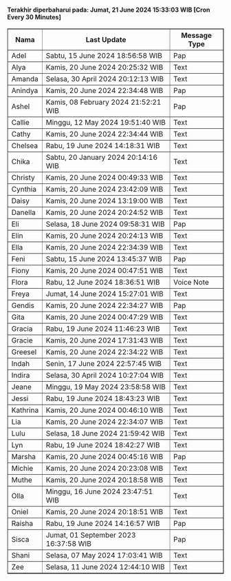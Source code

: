 #### Terakhir diperbaharui pada: Jumat, 21 June 2024 15:33:03 WIB [Cron Every 30 Minutes]

<table border='1'><tr><th>Nama</th><th>Last Update</th><th>Message Type</th></tr><tr><td>Adel</td><td>Sabtu, 15 June 2024 18:56:58 WIB</td><td>Pap</td></tr><tr><td>Alya</td><td>Kamis, 20 June 2024 20:25:32 WIB</td><td>Text</td></tr><tr><td>Amanda</td><td>Selasa, 30 April 2024 20:12:13 WIB</td><td>Text</td></tr><tr><td>Anindya</td><td>Kamis, 20 June 2024 22:34:48 WIB</td><td>Pap</td></tr><tr><td>Ashel</td><td>Kamis, 08 February 2024 21:52:21 WIB</td><td>Pap</td></tr><tr><td>Callie</td><td>Minggu, 12 May 2024 19:51:40 WIB</td><td>Text</td></tr><tr><td>Cathy</td><td>Kamis, 20 June 2024 22:34:44 WIB</td><td>Text</td></tr><tr><td>Chelsea</td><td>Rabu, 19 June 2024 14:18:31 WIB</td><td>Text</td></tr><tr><td>Chika</td><td>Sabtu, 20 January 2024 20:14:16 WIB</td><td>Text</td></tr><tr><td>Christy</td><td>Kamis, 20 June 2024 00:49:33 WIB</td><td>Text</td></tr><tr><td>Cynthia</td><td>Kamis, 20 June 2024 23:42:09 WIB</td><td>Text</td></tr><tr><td>Daisy</td><td>Kamis, 20 June 2024 13:19:00 WIB</td><td>Text</td></tr><tr><td>Danella</td><td>Kamis, 20 June 2024 20:24:52 WIB</td><td>Text</td></tr><tr><td>Eli</td><td>Selasa, 18 June 2024 09:58:31 WIB</td><td>Pap</td></tr><tr><td>Elin</td><td>Kamis, 20 June 2024 20:24:13 WIB</td><td>Text</td></tr><tr><td>Ella</td><td>Kamis, 20 June 2024 22:34:39 WIB</td><td>Text</td></tr><tr><td>Feni</td><td>Sabtu, 15 June 2024 13:45:37 WIB</td><td>Pap</td></tr><tr><td>Fiony</td><td>Kamis, 20 June 2024 00:47:51 WIB</td><td>Text</td></tr><tr><td>Flora</td><td>Rabu, 12 June 2024 18:36:51 WIB</td><td>Voice Note</td></tr><tr><td>Freya</td><td>Jumat, 14 June 2024 15:27:01 WIB</td><td>Text</td></tr><tr><td>Gendis</td><td>Kamis, 20 June 2024 22:34:27 WIB</td><td>Pap</td></tr><tr><td>Gita</td><td>Kamis, 20 June 2024 00:47:29 WIB</td><td>Text</td></tr><tr><td>Gracia</td><td>Rabu, 19 June 2024 11:46:23 WIB</td><td>Text</td></tr><tr><td>Gracie</td><td>Kamis, 20 June 2024 17:31:43 WIB</td><td>Text</td></tr><tr><td>Greesel</td><td>Kamis, 20 June 2024 22:34:22 WIB</td><td>Text</td></tr><tr><td>Indah</td><td>Senin, 17 June 2024 22:57:45 WIB</td><td>Text</td></tr><tr><td>Indira</td><td>Selasa, 30 April 2024 10:27:04 WIB</td><td>Text</td></tr><tr><td>Jeane</td><td>Minggu, 19 May 2024 23:58:58 WIB</td><td>Text</td></tr><tr><td>Jessi</td><td>Rabu, 19 June 2024 18:43:23 WIB</td><td>Text</td></tr><tr><td>Kathrina</td><td>Kamis, 20 June 2024 00:46:10 WIB</td><td>Text</td></tr><tr><td>Lia</td><td>Kamis, 20 June 2024 22:34:07 WIB</td><td>Text</td></tr><tr><td>Lulu</td><td>Selasa, 18 June 2024 21:59:42 WIB</td><td>Text</td></tr><tr><td>Lyn</td><td>Rabu, 19 June 2024 18:42:27 WIB</td><td>Text</td></tr><tr><td>Marsha</td><td>Kamis, 20 June 2024 00:45:16 WIB</td><td>Pap</td></tr><tr><td>Michie</td><td>Kamis, 20 June 2024 20:23:08 WIB</td><td>Text</td></tr><tr><td>Muthe</td><td>Kamis, 20 June 2024 20:18:58 WIB</td><td>Text</td></tr><tr><td>Olla</td><td>Minggu, 16 June 2024 23:47:51 WIB</td><td>Text</td></tr><tr><td>Oniel</td><td>Kamis, 20 June 2024 20:18:51 WIB</td><td>Text</td></tr><tr><td>Raisha</td><td>Rabu, 19 June 2024 14:16:57 WIB</td><td>Pap</td></tr><tr><td>Sisca</td><td>Jumat, 01 September 2023 16:37:58 WIB</td><td>Pap</td></tr><tr><td>Shani</td><td>Selasa, 07 May 2024 17:03:41 WIB</td><td>Text</td></tr><tr><td>Zee</td><td>Selasa, 11 June 2024 12:44:10 WIB</td><td>Text</td></tr></table>